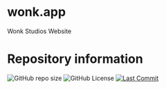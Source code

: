 # wonk.app
Wonk Studios Website

# Repository information

 <img alt="GitHub repo size" src="https://img.shields.io/github/repo-size/Wonk-Studios/wonk.app"> <img alt="GitHub License" src="https://img.shields.io/github/license/Wonk-Studios/wonk.app"> [![Last Commit](https://custom-icon-badges.demolab.com/github/last-commit/Wonk-studios/wonk.app?style=plastic&logo=history)](https://github.com/Wonk-studios/wonk.app/commits/master)
</p>
<p align="center">
